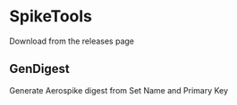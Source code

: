 # SpikeTools

Download from the releases page

## GenDigest

Generate Aerospike digest from Set Name and Primary Key
